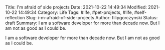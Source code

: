 Title: I'm afraid of side projects
Date: 2021-10-22 14:49:34
Modified: 2021-10-22 14:49:34
Category: Life
Tags: #life, #pet-projects, #life, #self-reflection
Slug: i-m-afraid-of-side-projects
Author: filipgorczynski
Status: draft
Summary: I am a software developer for more than decade now. But I am not as good as I could be.

I am a software developer for more than decade now. But I am not as good as I could be.

